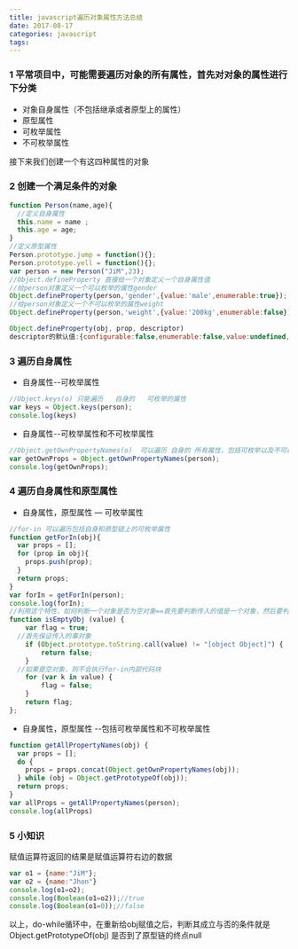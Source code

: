 ```yaml
---
title: javascript遍历对象属性方法总结
date: 2017-08-17
categories: javascript
tags: 
---
```


### 1 平常项目中，可能需要遍历对象的所有属性，首先对对象的属性进行下分类

* 对象自身属性（不包括继承或者原型上的属性）
* 原型属性
* 可枚举属性
* 不可枚举属性

接下来我们创建一个有这四种属性的对象

### 2 创建一个满足条件的对象

```javascript
function Person(name,age){
  //定义自身属性
  this.name = name ;
  this.age = age;
}
//定义原型属性
Person.prototype.jump = function(){};
Person.prototype.yell = function(){};
var person = new Person("JiM",23);
//Object.defineProperty 直接给一个对象定义一个自身属性值
//给person对象定义一个可以枚举的属性gender
Object.defineProperty(person,'gender',{value:'male',enumerable:true});
//给person对象定义一个不可以枚举的属性weight 
Object.defineProperty(person,'weight',{value:'200kg',enumerable:false});
```

```javascript
Object.defineProperty(obj, prop, descriptor)
descriptor的默认值:{configurable:false,enumerable:false,value:undefined,writable:false,get:undefined,set:undefined}
```

### 3 遍历自身属性

* 自身属性--可枚举属性

```javascript
//Object.keys(o) 只能遍历   自身的   可枚举的属性
var keys = Object.keys(person);
console.log(keys)
```

* 自身属性--可枚举属性和不可枚举属性

```javascript
//Object.getOwnPropertyNames(o)  可以遍历 自身的 所有属性，包括可枚举以及不可枚举的属性
var getOwnProps = Object.getOwnPropertyNames(person);
console.log(getOwnProps);
```

### 4 遍历自身属性和原型属性

* 自身属性，原型属性 — 可枚举属性


```javascript
//for-in 可以遍历包括自身和原型链上的可枚举属性
function getForIn(obj){
  var props = [];
  for (prop in obj){
    props.push(prop);
  }
  return props;
}
var forIn = getForIn(person);
console.log(forIn);
//利用这个特性，如何判断一个对象是否为空对象==首先要判断传入的值是一个对象，然后要判断该对象为空{ };这里要用的一个for-in的特点事遍历空对象的时候不会进入语句执行
function isEmptyObj (value) {
    var flag = true;
  //首先保证传入的事对象
    if (Object.prototype.toString.call(value) != "[object Object]") {
        return false;
    }
  //如果是空对象，则不会执行for-in内部代码块
    for (var k in value) {
        flag = false;
    }
    return flag;
};
```

* 自身属性，原型属性 --包括可枚举属性和不可枚举属性

```javascript
function getAllPropertyNames(obj) {
  var props = [];
  do {
    props = props.concat(Object.getOwnPropertyNames(obj));
  } while (obj = Object.getPrototypeOf(obj));
  return props;
}
var allProps = getAllPropertyNames(person);
console.log(allProps)
```

### 5 小知识

赋值运算符返回的结果是赋值运算符右边的数据

```javascript
var o1 = {name:"JiM"};
var o2 = {name:"Jhon"}
console.log(o1=o2);
console.log(Boolean(o1=o2));//true
console.log(Boolean(o1=0));//false
```

以上，do-while循环中，在重新给obj赋值之后，判断其成立与否的条件就是Object.getPrototypeOf(obj) 是否到了原型链的终点null